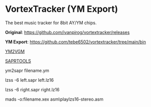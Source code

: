 # VortexTracker (YM Export)

The best music tracker for 8bit AY/YM chips.

**Original**: https://github.com/ivanpirog/vortextracker/releases

**YM Export**: https://github.com/tebe6502/vortextracker/tree/main/bin

[YM2VGM](https://github.com/QuinnPainter/YMtoVGM)

[SAPRTOOLS](https://github.com/ivop/saprtools)

ym2sapr filename.ym

lzss -6 left.sapr left.lz16

lzss -6 right.sapr right.lz16

mads -o:filename.xex asm\playlzs16-stereo.asm




